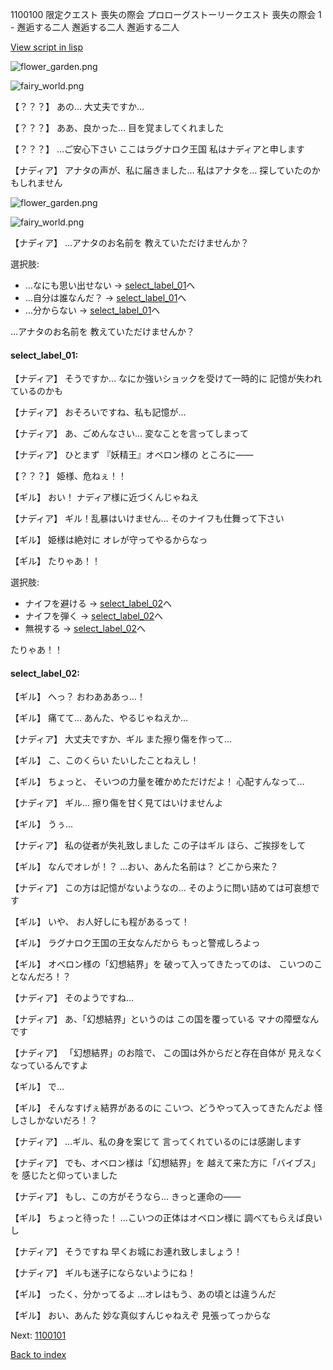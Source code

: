 1100100 限定クエスト  喪失の際会 プロローグストーリークエスト 喪失の際会 1 - 邂逅する二人 邂逅する二人 邂逅する二人

[View script in lisp](../scripts/1100100.txt)

![flower_garden.png](../images/backgrounds/flower_garden.png)

![fairy_world.png](../images/backgrounds/fairy_world.png)

【？？？】
あの…
大丈夫ですか…

【？？？】
ああ、良かった…
目を覚ましてくれました

【？？？】
…ご安心下さい
ここはラグナロク王国
私はナディアと申します

【ナディア】
アナタの声が、私に届きました…
私はアナタを…
探していたのかもしれません

![flower_garden.png](../images/backgrounds/flower_garden.png)

![fairy_world.png](../images/backgrounds/fairy_world.png)

【ナディア】
…アナタのお名前を
教えていただけませんか？

選択肢:
- …なにも思い出せない → [select_label_01](#select_label_01)へ
- …自分は誰なんだ？ → [select_label_01](#select_label_01)へ
- …分からない → [select_label_01](#select_label_01)へ

…アナタのお名前を
教えていただけませんか？

#### select_label_01:

【ナディア】
そうですか…
なにか強いショックを受けて一時的に
記憶が失われているのかも

【ナディア】
おそろいですね、私も記憶が…

【ナディア】
あ、ごめんなさい…
変なことを言ってしまって

【ナディア】
ひとまず
『妖精王』オベロン様の
ところに――

【？？？】
姫様、危ねぇ！！

【ギル】
おい！ 
ナディア様に近づくんじゃねえ

【ナディア】
ギル！乱暴はいけません…
そのナイフも仕舞って下さい

【ギル】
姫様は絶対に
オレが守ってやるからなっ

【ギル】
たりゃあ！！

選択肢:
- ナイフを避ける → [select_label_02](#select_label_02)へ
- ナイフを弾く → [select_label_02](#select_label_02)へ
- 無視する → [select_label_02](#select_label_02)へ

たりゃあ！！

#### select_label_02:

【ギル】
へっ？
おわあああっ…！

【ギル】
痛てて…
あんた、やるじゃねえか…

【ナディア】
大丈夫ですか、ギル
また擦り傷を作って…

【ギル】
こ、このくらい
たいしたことねえし！

【ギル】
ちょっと、
そいつの力量を確かめただけだよ！
心配すんなって…

【ナディア】
ギル…
擦り傷を甘く見てはいけませんよ

【ギル】
うぅ…

【ナディア】
私の従者が失礼致しました
この子はギル
ほら、ご挨拶をして

【ギル】
なんでオレが！？
…おい、あんた名前は？
どこから来た？

【ナディア】
この方は記憶がないようなの…
そのように問い詰めては可哀想です

【ギル】
いや、
お人好しにも程があるって！

【ギル】
ラグナロク王国の王女なんだから
もっと警戒しろよっ

【ギル】
オベロン様の「幻想結界」を
破って入ってきたってのは、
こいつのことなんだろ！？

【ナディア】
そのようですね…

【ナディア】
あ、「幻想結界」というのは
この国を覆っている
マナの障壁なんです

【ナディア】
「幻想結界」のお陰で、
この国は外からだと存在自体が
見えなくなっているんですよ

【ギル】
で…

【ギル】
そんなすげぇ結界があるのに
こいつ、どうやって入ってきたんだよ
怪しさしかないだろ！？

【ナディア】
…ギル、私の身を案じて
言ってくれているのには感謝します

【ナディア】
でも、オベロン様は「幻想結界」を
越えて来た方に「バイブス」を
感じたと仰っていました

【ナディア】
もし、この方がそうなら…
きっと運命の――

【ギル】
ちょっと待った！
…こいつの正体はオベロン様に
調べてもらえば良いし

【ナディア】
そうですね
早くお城にお連れ致しましょう！

【ナディア】
ギルも迷子にならないようにね！

【ギル】
ったく、分かってるよ
…オレはもう、あの頃とは違うんだ

【ギル】
おい、あんた
妙な真似すんじゃねえぞ
見張ってっからな


Next: [1100101](1100101.md)

[Back to index](index.md)
